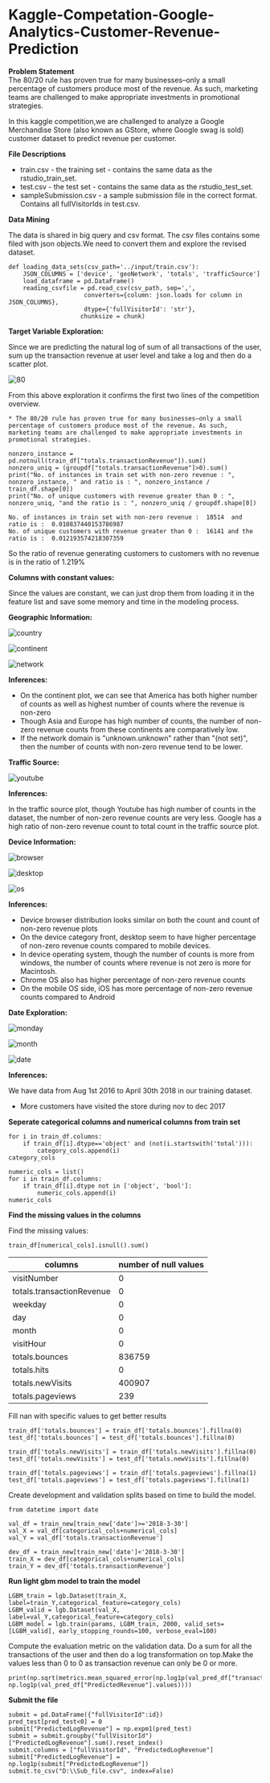 # Kaggle-Competation-Google-Analytics-Customer-Revenue-Prediction

**Problem Statement**<br>
The 80/20 rule has proven true for many businesses–only a small percentage of customers produce most of the revenue. As such, marketing teams are challenged to make appropriate investments in promotional strategies.

In this kaggle competition,we are challenged to analyze a Google Merchandise Store (also known as GStore, where Google swag is sold) customer dataset to predict revenue per customer.

**File Descriptions**

- train.csv - the training set - contains the same data as the rstudio_train_set.
- test.csv - the test set - contains the same data as the rstudio_test_set.
- sampleSubmission.csv - a sample submission file in the correct format. Contains all fullVisitorIds in test.csv.

**Data Mining**

The data is shared in big query and csv format. The csv files contains some filed with json objects.We need to convert them and explore the revised dataset.

```
def loading_data_sets(csv_path='../input/train.csv'):
    JSON_COLUMNS = ['device', 'geoNetwork', 'totals', 'trafficSource']
    load_dataframe = pd.DataFrame()
    reading_csvfile = pd.read_csv(csv_path, sep=',',
                     converters={column: json.loads for column in JSON_COLUMNS}, 
                     dtype={'fullVisitorId': 'str'},
                    chunksize = chunk)
```
**Target Variable Exploration:**

Since we are predicting the natural log of sum of all transactions of the user, sum up the transaction revenue at user level and take a log and then do a scatter plot.

![80](https://user-images.githubusercontent.com/44206279/48670296-65e67500-eb3b-11e8-89f7-6eff04cdf197.png)

From this above exploration it confirms the first two lines of the competition overview.

```* The 80/20 rule has proven true for many businesses–only a small percentage of customers produce most of the revenue. As such, marketing teams are challenged to make appropriate investments in promotional strategies.```

```
nonzero_instance = pd.notnull(train_df["totals.transactionRevenue"]).sum()
nonzero_uniq = (groupdf["totals.transactionRevenue"]>0).sum()
print("No. of instances in train set with non-zero revenue : ", nonzero_instance, " and ratio is : ", nonzero_instance / train_df.shape[0])
print("No. of unique customers with revenue greater than 0 : ", nonzero_uniq, "and the ratio is : ", nonzero_uniq / groupdf.shape[0])
```

```
No. of instances in train set with non-zero revenue :  18514  and ratio is :  0.010837440153786987
No. of unique customers with revenue greater than 0 :  16141 and the ratio is :  0.012193574218307359
```

So the ratio of revenue generating customers to customers with no revenue is in the ratio of 1.219%

**Columns with constant values:**

Since the values are constant, we can just drop them from loading it in the feature list and save some memory and time in the modeling process.

**Geographic Information:**

![country](https://user-images.githubusercontent.com/44206279/48670285-4c452d80-eb3b-11e8-824a-d54d05917d83.png)

![continent](https://user-images.githubusercontent.com/44206279/48670286-4ea78780-eb3b-11e8-957e-b92f5ba92192.png)

![network](https://user-images.githubusercontent.com/44206279/48670508-f2defd80-eb3e-11e8-8b16-39bcc585e945.png)

**Inferences:**

- On the continent plot, we can see that America has both higher number of counts as well as highest number of counts where the revenue is non-zero
- Though Asia and Europe has high number of counts, the number of non-zero revenue counts from these continents are comparatively low.
- If the network domain is "unknown.unknown" rather than "(not set)", then the number of counts with non-zero revenue tend to be lower.

**Traffic Source:**

![youtube](https://user-images.githubusercontent.com/44206279/48670541-35a0d580-eb3f-11e8-9740-fa6deeb496c0.png)

**Inferences:**

In the traffic source plot, though Youtube has high number of counts in the dataset, the number of non-zero revenue counts are very less.
Google has a high ratio of non-zero revenue count to total count in the traffic source plot.

**Device Information:**

![browser](https://user-images.githubusercontent.com/44206279/48670288-536c3b80-eb3b-11e8-9635-5b38aab219f9.png)

![desktop](https://user-images.githubusercontent.com/44206279/48670290-55ce9580-eb3b-11e8-883a-6d9d9b3c2fdc.png)

![os](https://user-images.githubusercontent.com/44206279/48670291-56ffc280-eb3b-11e8-8fb0-1889b179a05c.png)

**Inferences:**

- Device browser distribution looks similar on both the count and count of non-zero revenue plots
- On the device category front, desktop seem to have higher percentage of non-zero revenue counts compared to mobile devices.
- In device operating system, though the number of counts is more from windows, the number of counts where revenue is not zero is more for Macintosh.
- Chrome OS also has higher percentage of non-zero revenue counts
- On the mobile OS side, iOS has more percentage of non-zero revenue counts compared to Android

**Date Exploration:**

![monday](https://user-images.githubusercontent.com/44206279/48670292-58c98600-eb3b-11e8-9452-38106091c362.png)

![month](https://user-images.githubusercontent.com/44206279/48670294-5ebf6700-eb3b-11e8-9933-acbb032b8520.png)

![date](https://user-images.githubusercontent.com/44206279/48670295-61ba5780-eb3b-11e8-861d-0c353fe95621.png)

**Inferences:**

We have data from Aug 1st 2016 to April 30th 2018 in our training dataset.<br>
- More customers have visited the store during nov to dec 2017

**Seperate categorical columns and numerical columns from train set**

```category_cols = list()
for i in train_df.columns:
    if train_df[i].dtype=='object' and (not(i.startswith('total'))):
        category_cols.append(i)
category_cols

numeric_cols = list()
for i in train_df.columns:
    if train_df[i].dtype not in ['object', 'bool']:
        numeric_cols.append(i)
numeric_cols
```
**Find the missing values in the columns**

Find the missing values:

```train_df[numerical_cols].isnull().sum()```

|columns             |number of null values|
|-----------------|------------------|
|visitNumber                 |      0|
|totals.transactionRevenue    |     0|
|weekday                       |    0|
|day                            |   0|
|month|                             0|
|visitHour          |               0|
|totals.bounces      |         836759|
|totals.hits          |             0|
|totals.newVisits      |       400907|
|totals.pageviews       |         239|

Fill nan with specific values to get better results

```
train_df['totals.bounces'] = train_df['totals.bounces'].fillna(0)
test_df['totals.bounces'] = test_df['totals.bounces'].fillna(0)

train_df['totals.newVisits'] = train_df['totals.newVisits'].fillna(0)
test_df['totals.newVisits'] = test_df['totals.newVisits'].fillna(0)

train_df['totals.pageviews'] = train_df['totals.pageviews'].fillna(1)
test_df['totals.pageviews'] = test_df['totals.pageviews'].fillna(1)
```
Create development and validation splits based on time to build the model.
```
from datetime import date

val_df = train_new[train_new['date']>='2018-3-30']
val_X = val_df[categorical_cols+numerical_cols]
val_Y = val_df['totals.transactionRevenue']

dev_df = train_new[train_new['date']<'2018-3-30']
train_X = dev_df[categorical_cols+numerical_cols]
train_Y = dev_df['totals.transactionRevenue']
```
**Run light gbm model to train the model**

```
LGBM_train = lgb.Dataset(train_X, label=train_Y,categorical_feature=category_cols)
LGBM_valid = lgb.Dataset(val_X, label=val_Y,categorical_feature=category_cols)
LGBM_model = lgb.train(params, LGBM_train, 2000, valid_sets=[LGBM_valid], early_stopping_rounds=100, verbose_eval=100)
```

Compute the evaluation metric on the validation data. Do a sum for all the transactions of the user and then do a log transformation on top.Make the values less than 0 to 0 as transaction revenue can only be 0 or more.
```
print(np.sqrt(metrics.mean_squared_error(np.log1p(val_pred_df["transactionRevenue"].values), np.log1p(val_pred_df["PredictedRevenue"].values))))
```
**Submit the file**
```
submit = pd.DataFrame({"fullVisitorId":id})
pred_test[pred_test<0] = 0
submit["PredictedLogRevenue"] = np.expm1(pred_test)
submit = submit.groupby("fullVisitorId")["PredictedLogRevenue"].sum().reset_index()
submit.columns = ["fullVisitorId", "PredictedLogRevenue"]
submit["PredictedLogRevenue"] = np.log1p(submit["PredictedLogRevenue"])
submit.to_csv("D:\\Sub_file.csv", index=False)
```


